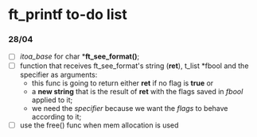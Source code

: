 # ft_printf to-do list

### 28/04

- [ ] *itoa_base* for char ***ft_see_format()**;
- [ ] function that receives ft_see_format's string (**ret**), t_list *fbool and the specifier as arguments:
   - this func is going to return either **ret** if no flag is **true** or
   - a **new string** that is the result of **ret** with the flags saved in *fbool* applied to it;
   - we need the *specifier* because we want the *flags* to behave according to it;
- [ ] use the free() func when mem allocation is used
